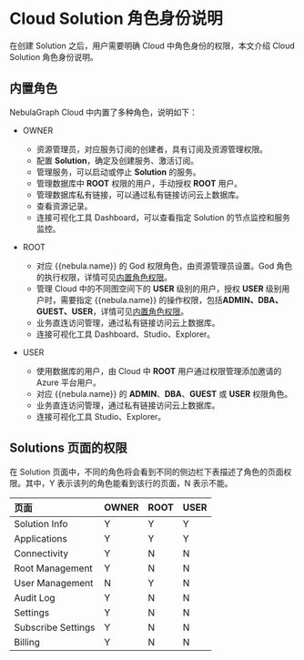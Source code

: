 # Cloud Solution 角色身份说明

在创建 Solution 之后，用户需要明确 Cloud 中角色身份的权限，本文介绍 Cloud Solution 角色身份说明。

## 内置角色

NebulaGraph Cloud 中内置了多种角色，说明如下：

- OWNER
  - 资源管理员，对应服务订阅的创建者，具有订阅及资源管理权限。
  - 配置 **Solution**，确定及创建服务、激活订阅。
  - 管理服务，可以启动或停止 **Solution** 的服务。
  - 管理数据库中 **ROOT** 权限的用户，手动授权 **ROOT** 用户。
  - 管理数据库私有链接，可以通过私有链接访问云上数据库。
  - 查看资源记录。
  - 连接可视化工具 Dashboard，可以查看指定 Solution 的节点监控和服务监控。

- ROOT
  - 对应 {{nebula.name}} 的 God 权限角色，由资源管理员设置。God 角色的执行权限，详情可见[内置角色权限](../7.data-security/1.authentication/3.role-list.md)。
  - 管理 Cloud 中的不同图空间下的 **USER** 级别的用户，授权 **USER** 级别用户时，需要指定 {{nebula.name}} 的操作权限，包括**ADMIN、DBA、GUEST、USER**，详情可见[内置角色权限](../7.data-security/1.authentication/3.role-list.md)。
  - 业务直连访问管理，通过私有链接访问云上数据库。
  - 连接可视化工具 Dashboard、Studio、Explorer。

- USER
  - 使用数据库的用户，由 Cloud 中 **ROOT** 用户通过权限管理添加邀请的 Azure 平台用户。
  - 对应 {{nebula.name}} 的 **ADMIN**、**DBA**、**GUEST** 或 **USER** 权限角色。
  - 业务直连访问管理，通过私有链接访问云上数据库。
  - 连接可视化工具 Studio、Explorer。

## Solutions 页面的权限

在 Solution 页面中，不同的角色将会看到不同的侧边栏下表描述了角色的页面权限。其中，Y 表示该列的角色能看到该行的页面，N 表示不能。

|页面|OWNER|ROOT|USER|
|:---|:---|:---|:---|
|Solution Info|Y|Y|Y|
|Applications|Y|Y|Y|
|Connectivity|Y|N|N|
|Root Management|Y|N|N|
|User Management|N|Y|N|
|Audit Log|Y|N|N|
|Settings|Y|N|N|
|Subscribe Settings|Y|N|N|
|Billing|Y|N|N|
